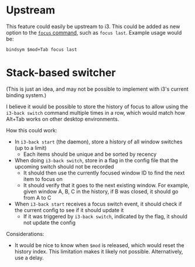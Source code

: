 # Upstream

This feature could easily be upstream to i3. This could be added as new option to the [`focus` command](https://i3wm.org/docs/userguide.html#_focusing_moving_containers), such as `focus last`. Example usage would be:

```
bindsym $mod+Tab focus last
```

# Stack-based switcher

(This is just an idea, and may not be possible to implement with i3's current binding system.)

I believe it would be possible to store the history of focus to allow using the `i3-back switch` command multiple times in a row,
which would match how Alt+Tab works on other desktop environments.

How this could work:

- In `i3-back start` (the daemon), store a history of all window switches (up to a limit)
  - Each items should be unique and be sorted by recency
- When doing `i3-back switch`, store in a flag in the config file that the upcoming switch should not be recorded
  - It should then use the currently focused window ID to find the next item to focus on
  - It should verify that it goes to the next existing window. For example, given window A, B, C in the history, if B was closed, it should go from A to C
- When `i3-back start` receives a focus switch event, it should check if the current config to see if it should update it
  - If it was triggered by `i3-back switch`, indicated by the flag, it should not update the config

Considerations:

- It would be nice to know when `$mod` is released, which would reset the history index. This limitation makes it likely not possible. Alternatively, use a delay.
